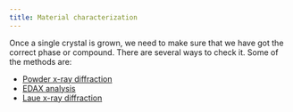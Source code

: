 ```yaml
---
title: Material characterization
---
```


Once a single crystal is grown, we need to make sure that we have got the
correct phase or compound. There are several ways to check it. Some of the
methods are:

- [Powder x-ray diffraction](powder-xrd.md)
- [EDAX analysis](edax.md)
- [Laue x-ray diffraction](laue.md)
